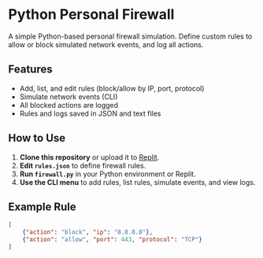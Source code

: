 # Python Personal Firewall

A simple Python-based personal firewall simulation. Define custom rules to allow or block simulated network events, and log all actions.

## Features

- Add, list, and edit rules (block/allow by IP, port, protocol)
- Simulate network events (CLI)
- All blocked actions are logged
- Rules and logs saved in JSON and text files

## How to Use

1. **Clone this repository** or upload it to [Replit](https://replit.com/).
2. **Edit `rules.json`** to define firewall rules.
3. **Run `firewall.py`** in your Python environment or Replit.
4. **Use the CLI menu** to add rules, list rules, simulate events, and view logs.

## Example Rule

```json
[
    {"action": "block", "ip": "8.8.8.8"},
    {"action": "allow", "port": 443, "protocol": "TCP"}
]
